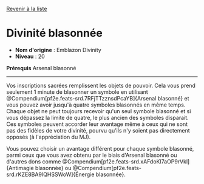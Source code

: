 [Revenir à la liste](list.md)

# Divinité blasonnée

 * **Nom d'origine** : Emblazon Divinity
 * **Niveau** : 20


<p><strong>Prérequis</strong> Arsenal blasonné</p>
<hr>
<p>Vos inscriptions sacrées remplissent les objets de pouvoir. Cela vous prend seulement 1 minute de blasonner un symbole en utilisant @Compendium[pf2e.feats-srd.7RFjTTzznsdPcaYB]{Arsenal blasonné} et vous pouvez avoir jusqu'à quatre symboles blasonnés en même temps. Chaque objet ne peut toujours recevoir qu'un seul symbole blasonné et si vous dépassez la limite de quatre, le plus ancien des symboles disparait. Ces symboles peuvent accorder leur avantage même à ceux qui ne sont pas des fidèles de votre divinité, pourvu qu'ils n'y soient pas directement opposés (à l'appréciation du MJ).</p>
<p>Vous pouvez choisir un avantage différent pour chaque symbole blasonné, parmi ceux que vous avez obtenu par le biais d'Arsenal blasonné ou d'autres dons comme @Compendium[pf2e.feats-srd.xAFdoKl7aOP9rVkl]{Antimagie blasonnée} ou @Compendium[pf2e.feats-srd.rKZE8BA9IQHSSWoW]{Énergie blasonnée}.</p>